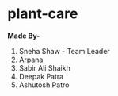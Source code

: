 # plant-care

**Made By-**

1. Sneha Shaw - Team Leader
2. Arpana
3. Sabir Ali Shaikh
4. Deepak Patra
5. Ashutosh Patro
